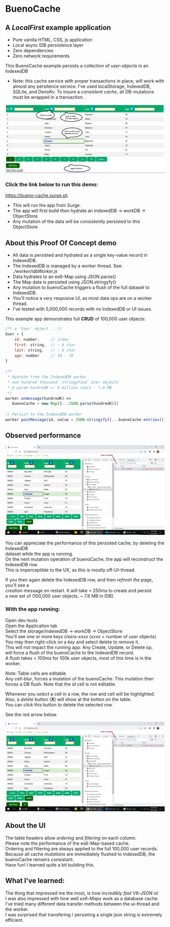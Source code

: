 # BuenoCache
## A _LocalFirst_ example application
  - Pure vanilla HTML, CSS, js application
  - Local async IDB persistence layer
  - Zero dependencies
  - Zero network requirements

This BuenoCache example persists a collection of _user-objects_ in an IndexedDB    
  - Note: this cache service with proper transactions in place, will work with almost any persitence service.  I've used localStorage, IndexedDB, SQLite, and DenoKv.  To insure a _consistent cache_, all DB-mutations must be wrapped in a transaction. 

![alt text](table.png)

### Click the link below to run this demo:   

https://bueno-cache.surge.sh    
  - This will run the app from Surge.    
  - The app will first build then hydrate an IndexedDB -> workDB -> ObjectStore    
  - Any mutation of the data will be consistently persisted to this ObjectStore


## About this Proof Of Concept demo

 - All data is persisted and hydrated as a single key-value record in IndexedDB.    
 - The IndexedDB is managed by a worker thread. See: _./worker/idbWorker.js_    
 - Data hydrates to an es6-Map using JSON.parse()    
 - The Map data is persisted using JSON.stringyfy()    
 - Any mutation to buenoCache triggers a flush of the full dataset to IndexedDB.    
 - You'll notice a very resposive UI, as most data ops are on a worker thread.    
 - I've tested with 5,000,000 records with no IndexedDB or UI issues.    

This example app demonstrates full **CRUD** of 100,000 user objects:
```js
/** a `User` object ...*/
User = {
    id: number,     // index
    first: string,  // ~ 6 char 
    last: string,   // ~ 6 char 
    age: number     // 10 - 70
} 

/**
 * Hydrate from the IndexedDB worker 
 * one hundred thousand `stringyfied` User objects
 * @ param hundredK =~ 6 million chars - 7.6 MB
 */
worker.onmessage(hundredK) =>
   buenoCache = new Map([...JSON.parse(hundredK)])

// Persist to the IndexedDB worker
worker postMessage(id, value = JSON.stringify([...buenoCache.entries()]))
```

## Observed performance

 ![alt text](buenoCache.png)

You can appreciate the performance of this persisted cache, by deleting the IndexedDB     
dataset while the app is running.    
On the next mutation operation of buenoCache, the app will reconstruct the IndexedDB row.   
This is imperceptible to the UX, as this is mostly off-UI-thread.   
    
If you then again delete the IndexedDB row, and then _refresh the page_, you'll see a     
_creation_ message on restart. It will take < 250ms to create and persist    
a _new_ set of (100,000 user objects, ~ 7.6 MB in IDB).    
  
### With the app running:     
   Open dev-tools        
   Open the Application tab    
   Select the storage/indexedDB -> workDB -> ObjectStore    
   You'll see one or more keys _Users-xxxx_ (xxxx = number of  user objects)    
   You may then right-click on a _key_ and select delete to remove it.    
   This will not impact the running app.  Any Create, Update, or Delete op,    
   will force a flush of the buenoCache to the IndexedDB record.    
   A flush takes < 100ms for 100k user objects, most of this time is in the worker.   
   
   Note: Table cells are editable.     
   Any _cell-blur_, forces a mutation of the buenoCache.  This mutation then forces 
   a DB flush. Note that the _id_ cell is not editable.

   Whenever you _select_ a cell in a row, the row and cell will be highlighted.   
   Also, a _delete_ button (**X**) will show at the botton on the table.    
   You can _click_ this button to delete the selected row.   
 
   See the red arrow below.    
        
   ![BuenoCache](./buenoCache.png)
   
   ## About the UI
   The table headers allow _ordering_ and _filtering_ on each column.    
   Please note the performance of the es6-Map-based cache.     
   Ordering and filtering are always applied to the full 100,000 user records.   
   Because all cache _mutations_ are immediately flushed to IndexedDB, the buenoCache remains consistant.      
   Have fun! I learned quite a bit building this.   
   
   ## What I've learned:
   The thing that impressed me the most, is how _incredibly fast_ V8-JSON is!    
   I was also impressed with how well _es6-Maps_ work as a database cache.    
   I've tried many different data transfer methods between the ui-thread and the worker.     
   I was surprised that transfering / persisting a single json string is extremely efficient.